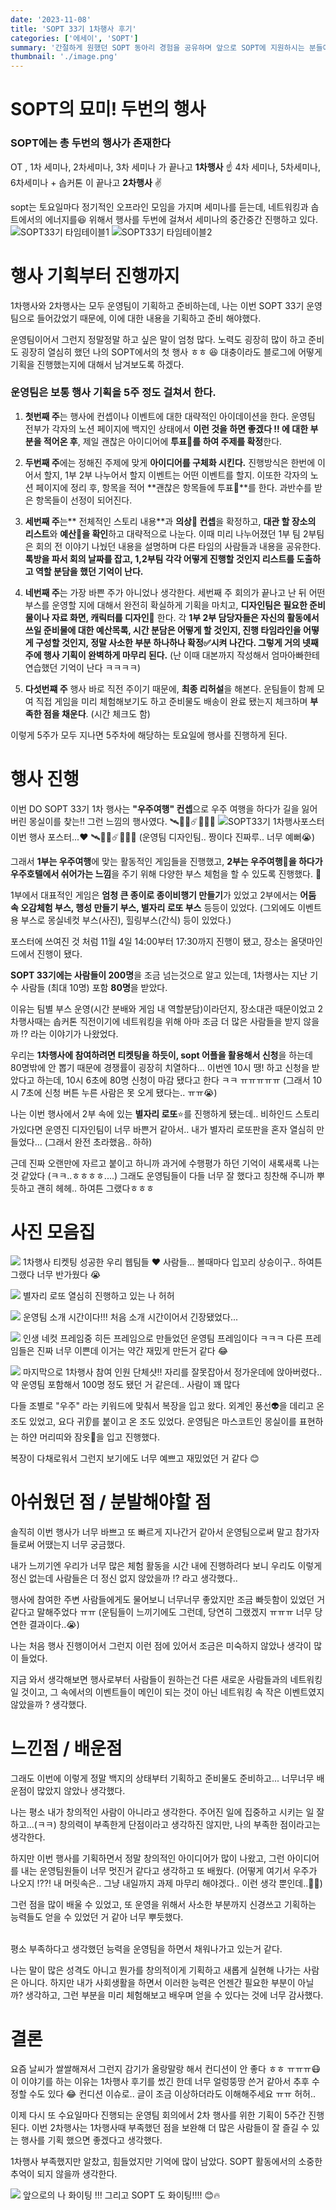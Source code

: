 ```yaml
---
date: '2023-11-08'
title: 'SOPT 33기 1차행사 후기'
categories: ['에세이', 'SOPT']
summary: '간절하게 원했던 SOPT 동아리 경험을 공유하며 앞으로 SOPT에 지원하시는 분들에게 도움을 줄 수 있으면 하는 바람으로 글을 작성해 봅니다.'
thumbnail: './image.png'
---
```


# SOPT의 묘미! 두번의 행사

### SOPT에는 총 두번의 행사가 존재한다

OT , 1차 세미나, 2차세미나, 3차 세미나
가 끝나고 **1차행사** ☝️
4차 세미나, 5차세미나, 6차세미나 + 솝커톤
이 끝나고 **2차행사** ✌️

sopt는 토요일마다 정기적인 오프라인 모임을 가지며 세미나를 듣는데, 네트워킹과 솝트에서의 에너지를😆 위해서 행사를 두번에 걸쳐서 세미나의 중간중간 진행하고 있다.
![SOPT33기 타임테이블1](https://velog.velcdn.com/images/hoeun0723/post/2b1cf004-996a-4b3d-81c8-483b9b703547/image.jpg)
![SOPT33기 타임테이블2](https://velog.velcdn.com/images/hoeun0723/post/a53bc06b-3209-439a-90c7-381338953273/image.jpg)

# 행사 기획부터 진행까지

1차행사와 2차행사는 모두 운영팀이 기획하고 준비하는데, 나는 이번 SOPT 33기 운영팀으로 들어갔었기 때문에, 이에 대한 내용을 기획하고 준비 해야했다.

운영팀이어서 그런지 정말정말 하고 싶은 말이 엄청 많다. 노력도 굉장히 많이 하고 준비도 굉장히 열심히 했던 나의 SOPT에서의 첫 행사 ㅎㅎ 😆
대충이라도 블로그에 어떻게 기획을 진행했는지에 대해서 남겨보도록 하겠다.

### 운영팀은 보통 행사 기획을 5주 정도 걸쳐서 한다.

1. **첫번째 주**는 행사에 컨셉이나 이벤트에 대한 대략적인 아이데이션을 한다.
   운영팀 전부가 각자의 노션 페이지에 백지인 상태에서 **이런 것을 하면 좋겠다 !! 에 대한 부분을 적어온 후**, 제일 괜찮은 아이디어에 **투표📃를 하여 주제를 확정**한다.

2. **두번째 주**에는 정해진 주제에 맞게 **아이디어를 구체화 시킨다.**
   진행방식은 한번에 이어서 할지, 1부 2부 나누어서 할지 이벤트는 어떤 이벤트를 할지. 이또한 각자의 노션 페이지에 정리 후, 항목을 적어 **괜찮은 항목들에 투표📃**를 한다. 과반수를 받은 항목들이 선정이 되어진다.

3. **세번째 주**는** 전체적인 스토리 내용**과 **의상👖 컨셉**을 확정하고, **대관 할 장소의 리스트**와 **예산💸을 확인**하고 대략적으로 나눈다.
   이때 미리 나누어졌던 1부 팀 2부팀은 회의 전 이야기 나눴던 내용을 설명하며 다른 타임의 사람들과 내용을 공유한다.
   **톡방을 파서 회의 날짜를 잡고, 1,2부팀 각각 어떻게 진행할 것인지 리스트를 도출하고 역할 분담을 했던 기억이 난다.**

4. **네번째 주**는 가장 바쁜 주가 아니었나 생각한다.
   세번째 주 회의가 끝나고 난 뒤 어떤 부스를 운영할 지에 대해서 완전히 확실하게 기획을 마치고, **디자인팀은 필요한 준비물이나 자료 화면, 캐릭터를 디자인🎨** 한다.
   각 **1부 2부 담당자들은 자신의 활동에서 쓰일 준비물에 대한 예산목록, 시간 분담은 어떻게 할 것인지, 진행 타임라인을 어떻게 구성할 것인지, 정말 사소한 부분 하나하나 확정✅**시켜 나간다.
   그렇게 거의** 넷째주에 행사 기획이 완벽하게 마무리 된다.**
   (난 이때 대본까지 작성해서 엄마아빠한테 연습했던 기억이 난다 ㅋㅋㅋㅋ)

5. **다섯번쨰 주** 행사 바로 직전 주이기 때문에, **최종 리허설**을 해본다. 운팀들이 함께 모여 직접 게임을 미리 체험해보기도 하고 준비물도 배송이 완료 됐는지 체크하며 **부족한 점을 채운다**. (시간 체크도 함)

이렇게 5주가 모두 지나면 5주차에 해당하는 토요일에 행사를 진행하게 된다.

# 행사 진행

이번 DO SOPT 33기 1차 행사는 **"우주여행" 컨셉**으로 우주 여행을 하다가 길을 잃어버린 몽실이를 찾는!! 그런 느낌의 행사였다. 🛰️🚀🌌☄️👾🧑‍🚀
![SOPT33기 1차행사포스터](https://velog.velcdn.com/images/hoeun0723/post/3b66fab5-a9c0-442d-b67c-da62ac4bf0d2/image.jpg)
이번 행사 포스터...♥️ 🛰️🚀🌌☄️👾🧑‍🚀
(운영팀 디자인팀.. 짱이다 진짜루.. 너무 예뻐😭)

그래서 **1부는 우주여행**에 맞는 활동적인 게임들을 진행했고,
**2부는 우주여행🚀을 하다가 우주호텔에서 쉬어가는 느낌**을 주기 위해 다양한 부스 체험을 할 수 있도록 진행했다. 🏨

1부에서 대표적인 게임은 **엄청 큰 종이로 종이비행기 만들기**가 있었고
2부에서는 **어둠 속 오감체험 부스, 행성 만들기 부스, 별자리 로또 부스** 등등이 있었다.
(그외에도 이벤트용 부스로 몽실네컷 부스(사진), 힐링부스(간식) 등이 있었다.)

포스터에 쓰여진 것 처럼 11월 4일 14:00부터 17:30까지 진행이 됐고, 장소는 올댓마인드에서 진행이 됐다.

**SOPT 33기에는 사람들이 200명**을 조금 넘는것으로 알고 있는데, 1차행사는
지난 기수 사람들 (최대 10명) 포함 **80명**을 받았다.

이유는 팀별 부스 운영(시간 분배와 게임 내 역할분담)이라던지, 장소대관 때문이었고 2차행사때는 솝커톤 직전이기에 네트워킹을 위해 아마 조금 더 많은 사람들을 받지 않을까 !? 라는 이야기가 나왔었다.

우리는 **1차행사에 참여하려면 티켓팅을 하듯이, sopt 어플을 활용해서 신청**을 하는데 80명밖에 안 뽑기 때문에 경쟁률이 굉장히 치열하다...
이번엔 10시 땡! 하고 신청을 받았다고 하는데, 10시 6초에 80명 신청이 마감 됐다고 한다 ㅋㅋ ㅠㅠㅠㅠㅠ
(그래서 10시 7초에 신청 버튼 누른 사람은 못 오게 됐다는.. ㅠㅠ😭)

나는 이번 행사에서 2부 속에 있는 **별자리 로또**⭐를 진행하게 됐는데.. 비하인드 스토리가있다면 운영진 디자인팀이 너무 바쁜거 같아서.. 내가 별자리 로또판을 혼자 열심히 만들었다...
(그래서 완전 초라했음.. 하하)

근데 진짜 오랜만에 자르고 붙이고 하니까 과거에 수행평가 하던 기억이 새록새록 나는 것 같았다 (ㅋㅋ..ㅎㅎㅎㅎ....)
그래도 운영팀들이 다들 너무 잘 했다고 칭찬해 주니까 뿌듯하고 괜히 헤헤.. 하여튼 그랬다ㅎㅎㅎ

# 사진 모음집

![](https://velog.velcdn.com/images/hoeun0723/post/ec3d6c44-10c1-4618-b1e1-33cf6385442b/image.png)
1차행사 티켓팅 성공한 우리 웹팀들 ♥️ 사람들... 볼때마다 입꼬리 상승이구.. 하여튼 그랬다 너무 반가웠다 😭

![](https://velog.velcdn.com/images/hoeun0723/post/6530ec51-42e8-469c-ad25-c993622cbf2d/image.png)
별자리 로또 열심히 진행하고 있는 나 허허

![](https://velog.velcdn.com/images/hoeun0723/post/74def547-5c7b-46c1-8eff-4e98f4f80d30/image.png)
운영팀 소개 시간이다!!! 처음 소개 시간이어서 긴장됐었다...

![](https://velog.velcdn.com/images/hoeun0723/post/c87532b5-c8bb-4acb-a092-dd94bb3d78e2/image.png)
인생 네컷 프레임중 히든 프레임으로 만들었던 운영팀 프레임이다 ㅋㅋㅋ
다른 프레임들은 진짜 너무 이쁜데 이거는 약간 재밌게 만든거 같다 😂

![](https://velog.velcdn.com/images/hoeun0723/post/ad76a4d8-4526-4baf-b528-9a6ec5f4fae0/image.jpg)
마지막으로 1차행사 참여 인원 단체샷!! 자리를 잘못잡아서 정가운데에 앉아버렸다..
약 운영팀 포함해서 100명 정도 됐던 거 같은데.. 사람이 꽤 많다
<br/>

다들 조별로 "우주" 라는 키워드에 맞춰서 복장을 입고 왔다.
외계인 풍선👽을 데리고 온 조도 있었고, 요다 귀👂를 붙이고 온 조도 있었다.
운영팀은 마스코트인 몽실이를 표현하는 하얀 머리띠와 잠옷🛌을 입고 진행했다.

복장이 다채로워서 그런지 보기에도 너무 예쁘고 재밌었던 거 같다 😊

# 아쉬웠던 점 / 분발해야할 점

솔직히 이번 행사가 너무 바쁘고 또 빠르게 지나간거 같아서 운영팀으로써 말고 참가자들로써 어땠는지 너무 궁금했다.

내가 느끼기엔 우리가 너무 많은 체험 활동을 시간 내에 진행하려다 보니 우리도 이렇게 정신 없는데 사람들은 더 정신 없지 않았을까 !? 라고 생각했다..

행사에 참여한 주변 사람들에게도 물어보니 너무너무 좋았지만 조금 빠듯함이 있었던 거 같다고 말해주었다 ㅠㅠ
(운팀들이 느끼기에도 그런데, 당연히 그랬겠지 ㅠㅠㅠ 너무 당연한 결과이다..😭)

나는 처음 행사 진행이어서 그런지 이런 점에 있어서 조금은 미숙하지 않았나 생각이 많이 들었다.

지금 와서 생각해보면 행사로부터 사람들이 원하는건 다른 새로운 사람들과의 네트워킹일 것이고, 그 속에서의 이벤트들이 메인이 되는 것이 아닌 네트워킹 속 작은 이벤트였지 않았을까 ? 생각했다.

# 느낀점 / 배운점

그래도 이번에 이렇게 정말 백지의 상태부터 기획하고 준비물도 준비하고... 너무너무 배운점이 많았지 않았나 생각했다.

나는 평소 내가 창의적인 사람이 아니라고 생각한다.
주어진 일에 집중하고 시키는 일 잘하고...(ㅋㅋ) 창의력이 부족한게 단점이라고 생각하진 않지만, 나의 부족한 점이라고는 생각한다.

하지만 이번 행사를 기획하면서 정말 창의적인 아이디어가 많이 나왔고, 그런 아이디어를 내는 운영팀원들이 너무 멋진거 같다고 생각하고 또 배웠다.
(어떻게 여기서 우주가 나오지 !??! 내 머릿속은.. 그냥 내일까지 과제 마무리 해야겠다.. 이런 생각 뿐인데..😵‍💫)

그런 점을 많이 배울 수 있었고, 또 운영을 위해서 사소한 부분까지 신경쓰고 기획하는 능력들도 얻을 수 있었던 거 같아 너무 뿌듯했다.

<br/>
평소 부족하다고 생각했던 능력을 운영팀을 하면서 채워나가고 있는거 같다.

나는 말이 많은 성격도 아니고 뭔가를 창의적이게 기획하고 새롭게 실현해 나가는 사람은 아니다.
하지만 내가 사회생활을 하면서 이러한 능력은 언젠간 필요한 부분이 아닐까? 생각하고, 그런 부분을 미리 체험해보고 배우며 얻을 수 있다는 것에 너무 감사했다.

# 결론

요즘 날씨가 쌀쌀해져서 그런지 감기가 올랑말랑 해서 컨디션이 안 좋다 ㅎㅎ ㅠㅠㅠ😷 이 이야기를 하는 이유는 1차행사 후기를 썼긴 한데 너무 얼렁뚱땅 쓴거 같아서 추후 수정할 수도 있다 😂 컨디션 이슈로.. 글이 조금 이상하더라도 이해해주세요 ㅠㅠ 허허..

이제 다시 또 수요일마다 진행되는 운영팀 회의에서 2차 행사를 위한 기획이 5주간 진행된다. 이번 2차행사는 1차행사때 부족했던 점을 보완해 더 많은 사람들이 잘 즐길 수 있는 행사를 기획 했으면 좋겠다고 생각했다.

1차행사 부족했지만 알찼고, 힘들었지만 기억에 많이 남았다.
SOPT 활동에서의 소중한 추억이 되지 않을까 생각한다.

![](https://velog.velcdn.com/images/hoeun0723/post/45a711bf-7305-42d0-89ff-06baf232450b/image.jpg)
앞으로의 나 화이팅 !!! 그리고 SOPT 도 화이팅!!!! 😊🔥
